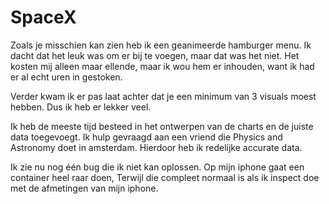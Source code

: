 # SpaceX

Zoals je misschien kan zien heb ik een geanimeerde hamburger menu. 
Ik dacht dat het leuk was om er bij te voegen, maar dat was het niet. 
Het kosten mij alleen maar ellende, maar ik wou hem er inhouden, want ik had er al echt uren in gestoken.

Verder kwam ik er pas laat achter dat je een minimum van 3 visuals moest hebben. Dus ik heb er lekker veel.

Ik heb de meeste tijd besteed in het ontwerpen van de charts en de juiste data toegevoegt. 
Ik hulp gevraagd aan een vriend die Physics and Astronomy doet in amsterdam. Hierdoor heb ik redelijke accurate data.

Ik zie nu nog één bug die ik niet kan oplossen. Op mijn iphone gaat een container heel raar doen, Terwijl die compleet normaal is als ik inspect doe met de afmetingen van mijn iphone.
